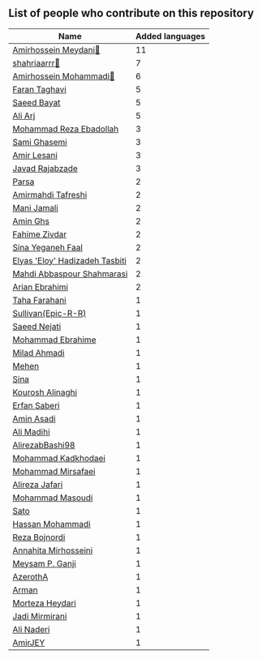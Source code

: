
## List of people who contribute on this repository

| Name | Added languages |
|------|-----------------|
| [Amirhossein Meydani🏅](https://github.com/amireshoon)|11|
| [shahriaarrr🏅](https://github.com/shahriaarrr)|7|
| [Amirhossein Mohammadi🏅](https://github.com/BlackIQ)|6|
| [Faran Taghavi](https://github.com/F4R4N)|5|
| [Saeed Bayat](https://github.com/01shadowalker01)|5|
| [Ali Arj](https://github.com/ali0gamer1)|5|
| [Mohammad Reza Ebadollah](https://github.com/ebad84)|3|
| [Sami Ghasemi](https://github.com/sami2020pro)|3|
| [Amir Lesani](https://github.com/xenups)|3|
| [Javad Rajabzade](https://github.com/Ja7adR)|3|
| [Parsa](https://github.com/parsampsh)|2|
| [Amirmahdi Tafreshi](https://github.com/mr-tafreshi)|2|
| [Mani Jamali](https://github.com/manijamali2003)|2|
| [Amin Ghs](https://github.com/aminghs)|2|
| [Fahime Zivdar](https://github.com/Fahime-zv)|2|
| [Sina Yeganeh Faal](https://github.com/SinaYeganeh0-0)|2|
| [Elyas 'Eloy' Hadizadeh Tasbiti](https://github.com/elyashadizadeh)|2|
| [Mahdi Abbaspour Shahmarasi](https://github.com/mahdi-abbaspour-shahmarasi)|2|
| [Arian Ebrahimi](https://github.com/ribrea)|2|
| [Taha Farahani](https://github.com/tahacodes)|1|
| [Sullivan(Epic-R-R)](https://github.com/Epic-R-R)|1|
| [Saeed Nejati](https://github.com/saeednj)|1|
| [Mohammad Ebrahime](https://github.com/moheb2000)|1|
| [Milad Ahmadi](https://github.com/Mildroid)|1|
| [Mehen](https://github.com/mehanalavimajd)|1|
| [Sina](https://github.com/sina-devel)|1|
| [Kourosh Alinaghi](https://github.com/KouroshAlinaghi)|1|
| [Erfan Saberi](https://github.com/erfansaberi)|1|
| [Amin Asadi](https://github.com/aminasadiam)|1|
| [Ali Madihi](https://github.com/mrunderline)|1|
| [AlirezabBashi98](https://github.com/alirezabashi98)|1|
| [Mohammad Kadkhodaei](https://github.com/mohammadkad)|1|
| [Mohammad Mirsafaei](https://github.com/MohammadMirsafaei)|1|
| [Alireza Jafari](https://github.com/alirezaja1384)|1|
| [Mohammad Masoudi](https://github.com/mmasoudih)|1|
| [Sato](https://github.com/satocoder)|1|
| [Hassan Mohammadi](https://github.com/HSNHK)|1|
| [Reza Bojnordi](https://github.com/rezabojnordi)|1|
| [Annahita Mirhosseini](https://github.com/Annahita2004)|1|
| [Meysam P. Ganji](https://github.com/meysampg)|1|
| [AzerothA](https://github.com/AzerothA)|1|
| [Arman](https://github.com/arman324)|1|
| [Morteza Heydari](https://github.com/MortezaHeydari97)|1|
| [Jadi Mirmirani](https://github.com/jadijadi)|1|
| [Ali Naderi](https://github.com/khod-naderi)|1|
| [AmirJEY](https://github.com/AmirJey)|1|
